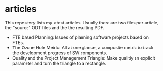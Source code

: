 # articles

This repository lists my latest articles. Usually there are two files per article, the "source" ODT files and the the resulting PDF.

- FTE based Planning: Issues of planning software projects based on FTEs. 
- The Ozone Hole Metric: All at one glance, a composite metric to track the development progress of SW components.
- Quality and the Project Management Triangle: Make qualitiy an explicit parameter and turn the triangle to a rectangle.

